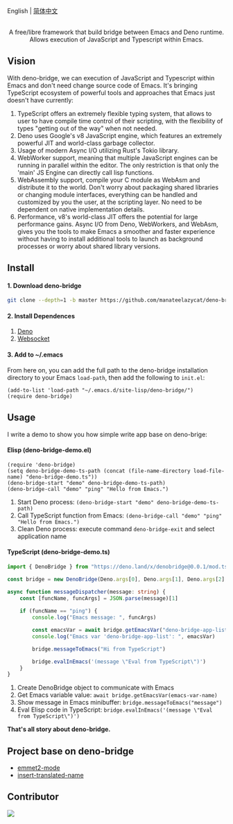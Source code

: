 English | [简体中文](./README.zh-CN.md)

<p align="center">
  <br>A free/libre framework that build bridge between Emacs and Deno runtime. <br>Allows execution of JavaScript and Typescript within Emacs.
</p>

## Vision
With deno-bridge, we can execution of JavaScript and Typescript within Emacs and don't need change source code of Emacs. It's bringing TypeScript ecosystem of powerful tools and approaches that Emacs just doesn't have currently:

1. TypeScript offers an extremely flexible typing system, that allows to user to have compile time control of their scripting, with the flexibility of types "getting out of the way" when not needed.
2. Deno uses Google's v8 JavaScript engine, which features an extremely powerful JIT and world-class garbage collector.
3. Usage of modern Async I/O utilizing Rust's Tokio library.
4. WebWorker support, meaning that multiple JavaScript engines can be running in parallel within the editor. The only restriction is that only the 'main' JS Engine can directly call lisp functions.
5. WebAssembly support, compile your C module as WebAsm and distribute it to the world. Don't worry about packaging shared libraries or changing module interfaces, everything can be handled and customized by you the user, at the scripting layer. No need to be dependent on native implementation details.
6. Performance, v8's world-class JIT offers the potential for large performance gains. Async I/O from Deno, WebWorkers, and WebAsm, gives you the tools to make Emacs a smoother and faster experience without having to install additional tools to launch as background processes or worry about shared library versions.

## Install

#### 1. Download deno-bridge

```Bash
git clone --depth=1 -b master https://github.com/manateelazycat/deno-bridge ~/.emacs.d/site-lisp/deno-bridge/
```

#### 2. Install Dependences

1. [Deno](https://github.com/denoland/deno_install)
2. [Websocket](https://github.com/ahyatt/emacs-websocket)

#### 3. Add to ~/.emacs

From here on, you can add the full path to the deno-bridge installation directory to your Emacs ```load-path```, then add the following to `init.el`:

```Elisp
(add-to-list 'load-path "~/.emacs.d/site-lisp/deno-bridge/")
(require deno-bridge)
```

## Usage

I write a demo to show you how simple write app base on deno-brige:

#### Elisp (deno-bridge-demo.el)

```elisp
(require 'deno-bridge)
(setq deno-bridge-demo-ts-path (concat (file-name-directory load-file-name) "deno-bridge-demo.ts"))
(deno-bridge-start "demo" deno-bridge-demo-ts-path)
(deno-bridge-call "demo" "ping" "Hello from Emacs.")
```

1. Start Deno process: `(deno-bridge-start "demo" deno-bridge-demo-ts-path)`
2. Call TypeScript function from Emacs: `(deno-bridge-call "demo" "ping" "Hello from Emacs.")`
3. Clean Deno process: execute command `deno-bridge-exit` and select application name

#### TypeScript (deno-bridge-demo.ts)

```typescript
import { DenoBridge } from "https://deno.land/x/denobridge@0.0.1/mod.ts"

const bridge = new DenoBridge(Deno.args[0], Deno.args[1], Deno.args[2], messageDispatcher)

async function messageDispatcher(message: string) {
    const [funcName, funcArgs] = JSON.parse(message)[1]
    
    if (funcName == "ping") {
        console.log("Emacs message: ", funcArgs)

        const emacsVar = await bridge.getEmacsVar("deno-bridge-app-list")
        console.log("Emacs var 'deno-bridge-app-list': ", emacsVar)

        bridge.messageToEmacs("Hi from TypeScript")

        bridge.evalInEmacs('(message \"Eval from TypeScript\")')
    }
}
```

1. Create DenoBridge object to communicate with Emacs
2. Get Emacs variable value: `await bridge.getEmacsVar(emacs-var-name)`
3. Show message in Emacs minibuffer: `bridge.messageToEmacs("message")`
4. Eval Elisp code in TypeScript: `bridge.evalInEmacs('(message \"Eval from TypeScript\")')`

**That's all story about deno-bridge.**

## Project base on deno-bridge

* [emmet2-mode](https://github.com/P233/emmet2-mode)
* [insert-translated-name](https://github.com/manateelazycat/insert-translated-name)

## Contributor
<a href = "https://github.com/manateelazycat/deno-bridge/graphs/contributors">
  <img src = "https://contrib.rocks/image?repo=manateelazycat/deno-bridge"/>
</a>

